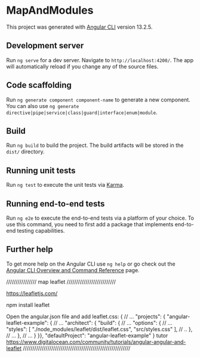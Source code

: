 # MapAndModules

This project was generated with [Angular CLI](https://github.com/angular/angular-cli) version 13.2.5.

## Development server

Run `ng serve` for a dev server. Navigate to `http://localhost:4200/`. The app will automatically reload if you change any of the source files.

## Code scaffolding

Run `ng generate component component-name` to generate a new component. You can also use `ng generate directive|pipe|service|class|guard|interface|enum|module`.

## Build

Run `ng build` to build the project. The build artifacts will be stored in the `dist/` directory.

## Running unit tests

Run `ng test` to execute the unit tests via [Karma](https://karma-runner.github.io).

## Running end-to-end tests

Run `ng e2e` to execute the end-to-end tests via a platform of your choice. To use this command, you need to first add a package that implements end-to-end testing capabilities.

## Further help

To get more help on the Angular CLI use `ng help` or go check out the [Angular CLI Overview and Command Reference](https://angular.io/cli) page.


//////////////// map leaflet //////////////////////////

https://leafletjs.com/

npm install leaflet

Open the angular.json file and add leaflet.css:
{
  // ...
  "projects": {
    "angular-leaflet-example": {
      // ...
      "architect": {
        "build": {
          // ...
          "options": {
            // ...
            "styles": [
              "./node_modules/leaflet/dist/leaflet.css",
              "src/styles.css"
            ],
            // ..
          },
          // ...
        },
        // ...
      }
    }},
  "defaultProject": "angular-leaflet-example"
}
tutor
https://www.digitalocean.com/community/tutorials/angular-angular-and-leaflet
/////////////////////////////////////////////////////////
